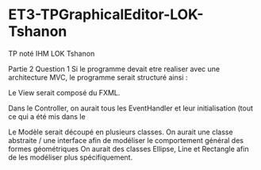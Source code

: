 # ET3-TPGraphicalEditor-LOK-Tshanon
TP noté IHM LOK Tshanon

Partie 2
Question 1
Si le programme devait etre realiser avec une architecture MVC, le programme serait structuré ainsi :

Le View serait composé du FXML.

Dans le Controller, on aurait tous les EventHandler et leur initialisation (tout ce qui a été mis dans le 

Le Modèle serait découpé en plusieurs classes. 
On aurait une classe abstraite / une interface afin de modéliser le comportement général des formes géométriques
On aurait des classes Ellipse, Line et Rectangle afin de les modéliser plus spécifiquement.
